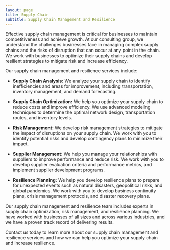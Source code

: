 ```yaml
---
layout: page
title: Supply Chain
subtitle: Supply Chain Management and Resilience
---
```


Effective supply chain management is critical for businesses to maintain competitiveness and achieve growth. At our consulting group, we understand the challenges businesses face in managing complex supply chains and the risks of disruption that can occur at any point in the chain. We work with businesses to optimize their supply chains and develop resilient strategies to mitigate risk and increase efficiency.

Our supply chain management and resilience services include:

- **Supply Chain Analysis:** We analyze your supply chain to identify inefficiencies and areas for improvement, including transportation, inventory management, and demand forecasting.

- **Supply Chain Optimization:** We help you optimize your supply chain to reduce costs and improve efficiency. We use advanced modeling techniques to determine the optimal network design, transportation routes, and inventory levels.

- **Risk Management:** We develop risk management strategies to mitigate the impact of disruptions on your supply chain. We work with you to identify potential risks and develop contingency plans to minimize their impact.

- **Supplier Management:** We help you manage your relationships with suppliers to improve performance and reduce risk. We work with you to develop supplier evaluation criteria and performance metrics, and implement supplier development programs.

- **Resilience Planning:** We help you develop resilience plans to prepare for unexpected events such as natural disasters, geopolitical risks, and global pandemics. We work with you to develop business continuity plans, crisis management protocols, and disaster recovery plans.

Our supply chain management and resilience team includes experts in supply chain optimization, risk management, and resilience planning. We have worked with businesses of all sizes and across various industries, and we have a proven track record of delivering results.

Contact us today to learn more about our supply chain management and resilience services and how we can help you optimize your supply chain and increase resilience.
